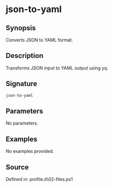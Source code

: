 # json-to-yaml

## Synopsis

Converts JSON to YAML format.

## Description

Transforms JSON input to YAML output using yq.

## Signature

```powershell
json-to-yaml
```

## Parameters

No parameters.

## Examples

No examples provided.

## Source

Defined in: profile.d\02-files.ps1
